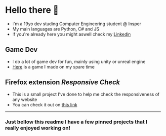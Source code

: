 # Hello there 👋

- I'm a 19yo dev studing Computer Engineering student @ Insper
- My main languages are Python, C# and JS
- If you're already here you might aswell check my [Linkedin](https://www.linkedin.com/in/fernando-alzueta-6b722bba/)

## Game Dev
- I do a lot of game dev for fun, mainly using unity or unreal engine 
- [Here](https://fernandoa.itch.io/sling) is a game I made on my spare time

## Firefox extension *Responsive Check*
- This is a small project I've done to help me check the responsiveness of any website
- You can check it out on [this link](https://addons.mozilla.org/pt-BR/firefox/addon/responsive-check/)
------

### Just bellow this readme I have a few pinned projects that I really enjoyed working on!
